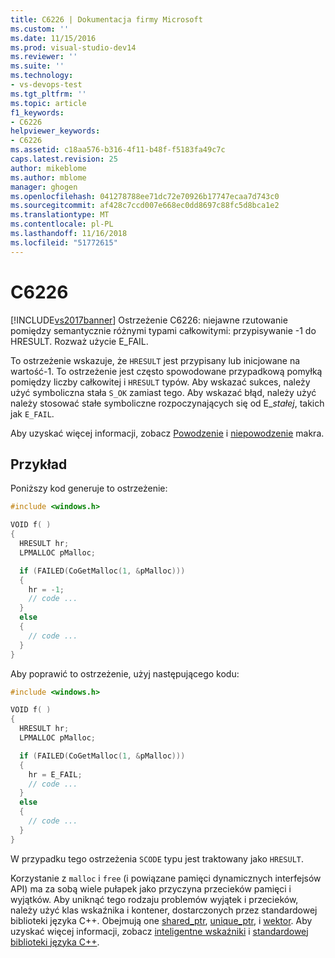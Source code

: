 ```yaml
---
title: C6226 | Dokumentacja firmy Microsoft
ms.custom: ''
ms.date: 11/15/2016
ms.prod: visual-studio-dev14
ms.reviewer: ''
ms.suite: ''
ms.technology:
- vs-devops-test
ms.tgt_pltfrm: ''
ms.topic: article
f1_keywords:
- C6226
helpviewer_keywords:
- C6226
ms.assetid: c18aa576-b316-4f11-b48f-f5183fa49c7c
caps.latest.revision: 25
author: mikeblome
ms.author: mblome
manager: ghogen
ms.openlocfilehash: 041278788ee71dc72e70926b17747ecaa7d743c0
ms.sourcegitcommit: af428c7ccd007e668ec0dd8697c88fc5d8bca1e2
ms.translationtype: MT
ms.contentlocale: pl-PL
ms.lasthandoff: 11/16/2018
ms.locfileid: "51772615"
---
```

# <a name="c6226"></a>C6226
[!INCLUDE[vs2017banner](../includes/vs2017banner.md)]
Ostrzeżenie C6226: niejawne rzutowanie pomiędzy semantycznie różnymi typami całkowitymi: przypisywanie -1 do HRESULT. Rozważ użycie E_FAIL.

To ostrzeżenie wskazuje, że `HRESULT` jest przypisany lub inicjowane na wartość-1. To ostrzeżenie jest często spowodowane przypadkową pomyłką pomiędzy liczby całkowitej i `HRESULT` typów. Aby wskazać sukces, należy użyć symboliczna stała `S_OK` zamiast tego. Aby wskazać błąd, należy użyć należy stosować stałe symboliczne rozpoczynających się od E_*stałej*, takich jak `E_FAIL`.

Aby uzyskać więcej informacji, zobacz [Powodzenie](/windows/desktop/api/winerror/nf-winerror-succeeded) i [niepowodzenie](/windows/desktop/api/winerror/nf-winerror-failed) makra.

## <a name="example"></a>Przykład

Poniższy kod generuje to ostrzeżenie:

```cpp
#include <windows.h>

VOID f( )
{
  HRESULT hr;
  LPMALLOC pMalloc;

  if (FAILED(CoGetMalloc(1, &pMalloc)))
  {
    hr = -1;
    // code ...
  }
  else
  {
    // code ...
  }
}
```

Aby poprawić to ostrzeżenie, użyj następującego kodu:

```cpp
#include <windows.h>

VOID f( )
{
  HRESULT hr;
  LPMALLOC pMalloc;

  if (FAILED(CoGetMalloc(1, &pMalloc)))
  {
    hr = E_FAIL;
    // code ...
  }
  else
  {
    // code ...
  }
}
```

W przypadku tego ostrzeżenia `SCODE` typu jest traktowany jako `HRESULT`.

Korzystanie z `malloc` i `free` (i powiązane pamięci dynamicznych interfejsów API) ma za sobą wiele pułapek jako przyczyna przecieków pamięci i wyjątków. Aby uniknąć tego rodzaju problemów wyjątek i przecieków, należy użyć klas wskaźnika i kontener, dostarczonych przez standardowej biblioteki języka C++. Obejmują one [shared_ptr](/cpp/standard-library/shared-ptr-class), [unique_ptr](/cpp/standard-library/unique-ptr-class), i [wektor](/cpp/standard-library/vector). Aby uzyskać więcej informacji, zobacz [inteligentne wskaźniki](/cpp/cpp/smart-pointers-modern-cpp) i [standardowej biblioteki języka C++](/cpp/standard-library/cpp-standard-library-reference).
